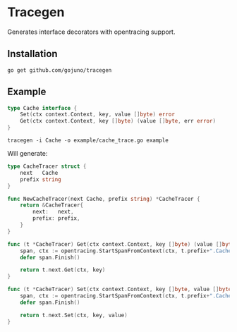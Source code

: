 Tracegen
========

Generates interface decorators with opentracing support.

Installation
------------

```
go get github.com/gojuno/tracegen
```

Example
-------

```go
type Cache interface {
	Set(ctx context.Context, key, value []byte) error
	Get(ctx context.Context, key []byte) (value []byte, err error)
}
```

```tracegen -i Cache -o example/cache_trace.go example```

Will generate:
```go
type CacheTracer struct {
	next   Cache
	prefix string
}

func NewCacheTracer(next Cache, prefix string) *CacheTracer {
	return &CacheTracer{
		next:   next,
		prefix: prefix,
	}
}

func (t *CacheTracer) Get(ctx context.Context, key []byte) (value []byte, err error) {
	span, ctx := opentracing.StartSpanFromContext(ctx, t.prefix+".Cache.Get")
	defer span.Finish()

	return t.next.Get(ctx, key)
}

func (t *CacheTracer) Set(ctx context.Context, key []byte, value []byte) error {
	span, ctx := opentracing.StartSpanFromContext(ctx, t.prefix+".Cache.Set")
	defer span.Finish()

	return t.next.Set(ctx, key, value)
}
```
